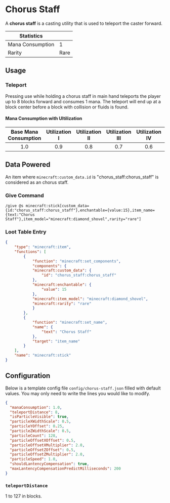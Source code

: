 # Chorus Staff

A **chorus staff** is a casting utility that is used to teleport the caster forward.

| Statistics ||
| - | - |
| Mana Consumption| 1 |
| Rarity | Rare |

## Usage

### Teleport

Pressing use while holding a chorus staff in main hand teleports the player up to 8 blocks forward and consumes 1 mana. The teleport will end up at a block center before a block with collision or fluids is found.

#### Mana Consumption with Ultilization

| Base Mana Consumption | Utilization I | Utilization II | Utilization III | Utilization IV | Utilization V |
| :-: | :-: | :-: | :-: | :-: | :-: |
| 1.0 | 0.9 | 0.8 | 0.7 | 0.6 | 0.5 |

## Data Powered

An item where `minecraft:custom_data.id` is "chorus_staff:chorus_staff" is considered as an chorus staff.

### Give Command

```mcfunction
/give @s minecraft:stick[custom_data={id:"chorus_staff:chorus_staff"},enchantable={value:15},item_name={text:"Chorus Staff"},item_model="minecraft:diamond_shovel",rarity="rare"]
```

### Loot Table Entry

```json
{
    "type": "minecraft:item",
    "functions": [
        {
            "function": "minecraft:set_components",
            "components": {
            "minecraft:custom_data": {
                "id": "chorus_staff:chorus_staff"
            },
            "minecraft:enchantable": {
                "value": 15
            },
            "minecraft:item_model": "minecraft:diamond_shovel",
            "minecraft:rarity": "rare"
            }
        },
        {
            "function": "minecraft:set_name",
            "name": {
                "text": "Chorus Staff"
            },
            "target": "item_name"
        }
    ],
    "name": "minecraft:stick"
}
```

## Configuration

Below is a template config file `config/chorus-staff.json` filled with default values. You may only need to write the lines you would like to modify.

```json
{
  "manaConsumption": 1.0,
  "teleportDistance": 8,
  "isParticleVisible": true,
  "particleXWidthScale": 0.5,
  "particleYOffset": 0.25,
  "particleZWidthScale": 0.5,
  "particleCount": 128,
  "particleOffsetXOffset": 0.5,
  "particleOffsetXMultiplier": 2.0,
  "particleOffsetZOffset": 0.5,
  "particleOffsetZMultiplier": 2.0,
  "particleSpeed": 1.0,
  "shouldLantencyCompensation": true,
  "maxLantencyCompensationPredictMilliseconds": 200
}
```

### `teleportDistance`

1 to 127 in blocks.
